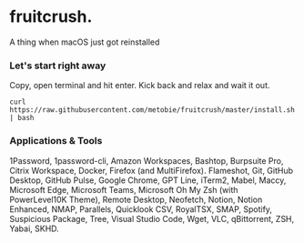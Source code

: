 # fruitcrush.
A thing when macOS just got reinstalled
### Let's start right away
Copy, open terminal and hit enter. Kick back and relax and wait it out.<br>
```shell
curl https://raw.githubusercontent.com/metobie/fruitcrush/master/install.sh | bash
```
### Applications & Tools
1Password, 1password-cli, Amazon Workspaces, Bashtop, Burpsuite Pro, Citrix Workspace, Docker, Firefox (and MultiFirefox). Flameshot, Git, GitHub Desktop, GitHub Pulse, Google Chrome, GPT Line, iTerm2, Mabel, Maccy, Microsoft Edge, Microsoft Teams, Microsoft Oh My Zsh (with PowerLevel10K Theme), Remote Desktop, Neofetch, Notion, Notion Enhanced, NMAP, Parallels, Quicklook CSV, RoyalTSX, SMAP, Spotify, Suspicious Package, Tree, Visual Studio Code, Wget, VLC, qBittorrent, ZSH, Yabai, SKHD.
